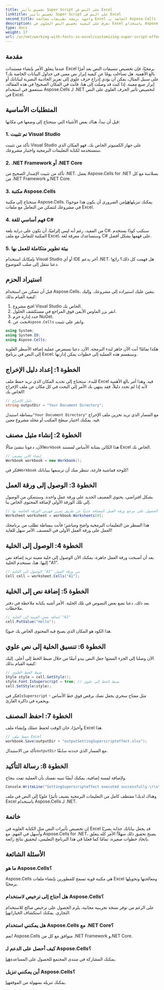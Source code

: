 ```yaml
---
title: تخصيص تأثير Super Script على النص في Excel
linktitle: تخصيص تأثير Super Script على النص في Excel
second_title: واجهة برمجة تطبيقات معالجة Excel الخاصة بـ Aspose.Cells .NET
description: تعرف على كيفية تخصيص النص العلوي في Excel باستخدام Aspose.Cells for .NET. قم بتحسين جداول البيانات الخاصة بك بخطوات سهلة.
type: docs
weight: 17
url: /ar/net/working-with-fonts-in-excel/customizing-super-script-effect/
---
```

## مقدمة
عندما يتعلق الأمر بإنشاء مستندات Excel برمجيًا، فإن تخصيص تنسيقات النص يعد أمرًا بالغ الأهمية. هل تساءلت يومًا عن كيفية إبراز نص معين في جداول البيانات الخاصة بك؟ على سبيل المثال، يمكن أن يؤدي إدراج حرف علوي إلى تعزيز الجاذبية البصرية لبياناتك أو إبراز صيغ معينة. إذا كنت قد وصلت إلى هنا، فأنت في المكان الصحيح! في هذه المقالة، سنتعمق في استخدام Aspose.Cells لـ .NET لتخصيص تأثير الحرف العلوي على النص في Excel. 
## المتطلبات الأساسية
قبل أن نبدأ، هناك بعض الأشياء التي ستحتاج إلى وضعها في مكانها:
### 1. تم تثبيت Visual Studio
تأكد من تثبيت Visual Studio على جهاز الكمبيوتر الخاص بك. فهو المكان الذي ستستخدمه لكتابة التعليمات البرمجية واختبار مشروعك. 
### 2. .NET Framework أو .NET Core
تأكد من تثبيت الإصدار الصحيح من .NET. يعمل Aspose.Cells for .NET بسلاسة مع كل من .NET Framework و.NET Core.
### 3. مكتبة Aspose.Cells
ستحتاج إلى مكتبة Aspose.Cells. يمكنك تنزيلها[هنا](https://releases.aspose.com/cells/net/)من الضروري أن يكون هذا موجودًا في مشروعك لتتمكن من التعامل مع ملفات Excel.
### 4. فهم أساسي للغة C#
من المفيد، رغم أنه ليس إلزاميًا، أن تكون على دراية بلغة C#. سنكتب كودًا يستخدم المكتبة للتعامل مع ملف Excel، وستساعدك معرفة لغة C# على فهمها بشكل أفضل.
### 5. بيئة تطوير متكاملة للعمل بها
بإمكانك استخدام Visual Studio أو أي IDE آخر يدعم .NET. 
هل فهمت كل ذلك؟ رائع! دعنا ننتقل إلى صلب الموضوع.
## استيراد الحزم
قبل أن تتمكن من استخدام Aspose.Cells، يتعين عليك استيراده إلى مشروعك. وإليك كيفية القيام بذلك:
1. افتح مشروع Visual Studio الخاص بك.
2. انقر بزر الماوس الأيمن فوق المراجع في مستكشف الحلول.
3. حدد إدارة حزم NuGet.
4.  بحث عن`Aspose.Cells` وانقر على تثبيت. 
```csharp
using System;
using System.IO;
using Aspose.Cells;
```
هكذا تمامًا! أنت الآن جاهز لبدء البرمجة.
الآن، دعنا نستعرض عملية إضافة الأسطر العلوية إلى النص في برنامج Excel. وسنقسم هذه العملية إلى خطوات يمكن إدارتها.
## الخطوة 1: إعداد دليل الإخراج
للبدء، ستحتاج إلى تحديد المكان الذي تريد حفظ ملف Excel فيه. وهذا أمر بالغ الأهمية لأنه إذا لم تحدد دليلاً، فقد ينتهي بك الأمر إلى البحث في كل مكان عن ملف الإخراج الخاص بك!
```csharp
// دليل الإخراج
string outputDir = "Your Document Directory";
```
 ببساطة استبدل`"Your Document Directory"` مع المسار الذي تريد تخزين ملف الإخراج فيه. يمكنك اختيار سطح المكتب أو مجلد مشروع معين.
## الخطوة 2: إنشاء مثيل مصنف
 الآن، دعونا ننشئ مثالًا`Workbook` هذا الكائن بمثابة الأساس لمستند Excel الخاص بك.
```csharp
// إنشاء كائن مصنف
Workbook workbook = new Workbook();
```
 فكر في`Workbook` كلوحة قماشية فارغة، تنتظر منك أن ترسمها ببياناتك!
## الخطوة 3: الوصول إلى ورقة العمل
بشكل افتراضي، يحتوي المصنف الجديد على ورقة عمل واحدة. وسنتمكن من الوصول إلى تلك الورقة الأولى لإضافة المحتوى الخاص بنا.
```csharp
// الحصول على مرجع ورقة العمل المضافة حديثًا عن طريق تمرير فهرس الورقة الخاصة بها
Worksheet worksheet = workbook.Worksheets[0];
```
هذا السطر من التعليمات البرمجية واضح ومباشر؛ فأنت ببساطة تطلب من برنامجك العمل على ورقة العمل الأولى في المصنف. الأمر سهل للغاية!
## الخطوة 4: الوصول إلى الخلية
بعد أن أصبحت ورقة العمل جاهزة، يمكنك الآن الوصول إلى خلية معينة تريد إضافة نص إليها. هنا، نستخدم الخلية "A1".
```csharp
// الوصول إلى الخلية "A1" من ورقة العمل
Cell cell = worksheet.Cells["A1"];
```
## الخطوة 5: إضافة نص إلى الخلية
بعد ذلك، دعنا نضع بعض النصوص في تلك الخلية. الأمر أشبه بكتابة ملاحظة في دفتر ملاحظات.
```csharp
// إضافة بعض القيمة إلى الخلية "A1"
cell.PutValue("Hello");
```
هذا الكود هو المكان الذي يصبح فيه المحتوى الخاص بك حيويًا. 
## الخطوة 6: تنسيق الخلية إلى نص علوي
الآن وصلنا إلى الجزء الممتع! جعل النص يبدو أنيقًا من خلال ضبط الخط إلى أعلى. إليك كيفية القيام بذلك:
```csharp
// ضبط الخط العلوي
Style style = cell.GetStyle();
style.Font.IsSuperscript = true; // ضبط الخط إلى علوي
cell.SetStyle(style);
```
 فكر في`IsSuperscript` مثل مفتاح سحري يجعل نصك يرقص فوق خط الأساس - ويحفره في ذاكرة القارئ.
## الخطوة 7: احفظ المصنف
وأخيرًا، حان الوقت لحفظ عملك وإنشاء ملف Excel هذا. 
```csharp
// حفظ ملف Excel
workbook.Save(outputDir + "outputSettingSuperscripteffect.xlsx");
```
 تأكد من الاستبدال`outputDir` مع المسار الذي حددته سابقًا. 
## الخطوة 8: رسالة التأكيد
ولإضافة لمسة إضافية، يمكنك أيضًا تنبيه نفسك بأن العملية تمت بنجاح.
```csharp
Console.WriteLine("SettingSuperscripteffect executed successfully.\r\n");
```
وهناك لديك! مقتطف كامل من التعليمات البرمجية يضيف تأثيرًا علويًا إلى النص في ملف Excel باستخدام Aspose.Cells لـ .NET.
## خاتمة
إن تخصيص تأثيرات النص مثل الكتابة العلوية في Excel قد يجعل بياناتك جذابة بصريًا وأسهل في الفهم. مع Aspose.Cells for .NET، يصبح تحقيق ذلك سهلاً! الأمر كله يتعلق باتخاذ خطوات صغيرة، تمامًا كما فعلنا في هذا البرنامج التعليمي، لتحقيق نتائج رائعة.
## الأسئلة الشائعة
### ما هو Aspose.Cells؟
Aspose.Cells هي مكتبة قوية تسمح للمطورين بإنشاء ملفات Excel ومعالجتها وتحويلها برمجيًا.
### هل أحتاج إلى ترخيص لاستخدام Aspose.Cells؟
 على الرغم من توفر نسخة تجريبية مجانية، يلزم الحصول على ترخيص صالح للاستخدام التجاري. يمكنك استكشاف الخيارات[هنا](https://purchase.aspose.com/buy).
### هل يمكنني استخدام Aspose.Cells مع .NET Core؟
نعم! Aspose.Cells متوافق مع كل من .NET Framework و.NET Core.
### كيف أحصل على الدعم لـ Aspose.Cells؟
 يمكنك المشاركة في منتدى المجتمع للحصول على المساعدة[هنا](https://forum.aspose.com/c/cells/9).
### أين يمكنني تنزيل Aspose.Cells؟
 يمكنك تنزيله بسهولة من الموقع[هنا](https://releases.aspose.com/cells/net/).
